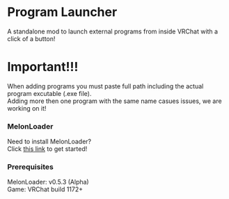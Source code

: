 # Program Launcher

A standalone mod to launch external programs from inside VRChat with a click of a button!

# Important!!! 

When adding programs you must paste full path including the actual program excutable (.exe file). <br>
Adding more then one program with the same name casues issues, we are working on it!

### MelonLoader
Need to install MelonLoader?<br>
Click [this link](https://melonwiki.xyz/) to get started!

### Prerequisites
MelonLoader: v0.5.3 (Alpha)<br>
Game: VRChat build 1172+<br>
